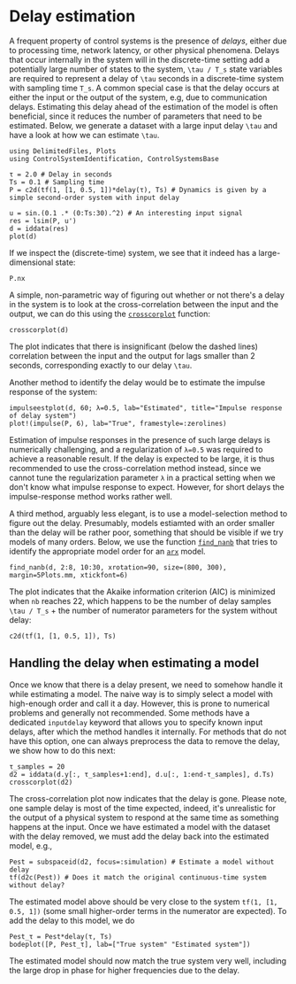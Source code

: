 # Delay estimation
A frequent property of control systems is the presence of _delays_, either due to processing time, network latency, or other physical phenomena. Delays that occur internally in the system will in the discrete-time setting add a potentially large number of states to the system, ``\tau / T_s`` state variables are required to represent a delay of ``\tau`` seconds in a discrete-time system with sampling time ``T_s``. A common special case is that the delay occurs at either the input or the output of the system, e.g, due to communication delays. Estimating this delay ahead of the estimation of the model is often beneficial, since it reduces the number of parameters that need to be estimated. Below, we generate a dataset with a large input delay ``\tau`` and have a look at how we can estimate ``\tau``.

```@example DELAY
using DelimitedFiles, Plots
using ControlSystemIdentification, ControlSystemsBase

τ = 2.0 # Delay in seconds
Ts = 0.1 # Sampling time
P = c2d(tf(1, [1, 0.5, 1])*delay(τ), Ts) # Dynamics is given by a simple second-order system with input delay

u = sin.(0.1 .* (0:Ts:30).^2) # An interesting input signal
res = lsim(P, u')
d = iddata(res)
plot(d)
```

If we inspect the (discrete-time) system, we see that it indeed has a large-dimensional state:
```@example DELAY
P.nx
```

A simple, non-parametric way of figuring out whether or not there's a delay in the system is to look at the cross-correlation between the input and the output, we can do this using the [`crosscorplot`](@ref) function:

```@example DELAY
crosscorplot(d)
```
The plot indicates that there is insignificant (below the dashed lines) correlation between the input and the output for lags smaller than 2 seconds, corresponding exactly to our delay ``\tau``. 

Another method to identify the delay would be to estimate the impulse response of the system:
```@example DELAY
impulseestplot(d, 60; λ=0.5, lab="Estimated", title="Impulse response of delay system")
plot!(impulse(P, 6), lab="True", framestyle=:zerolines)
```
Estimation of impulse responses in the presence of such large delays is numerically challenging, and a regularization of ``λ=0.5`` was required to achieve a reasonable result. If the delay is expected to be large, it is thus recommended to use the cross-correlation method instead, since we cannot tune the regularization parameter ``λ`` in a practical setting when we don't know what impulse response to expect. However, for short delays the impulse-response method works rather well.


A third method, arguably less elegant, is to use a model-selection method to figure out the delay. Presumably, models estiamted with an order smaller than the delay will be rather poor, something that should be visible if we try models of many orders. Below, we use the function [`find_nanb`](@ref) that tries to identify the appropriate model order for an [`arx`](@ref) model.

```@example DELAY
find_nanb(d, 2:8, 10:30, xrotation=90, size=(800, 300), margin=5Plots.mm, xtickfont=6)
```
The plot indicates that the Akaike information criterion (AIC) is minimized when `nb` reaches 22, which happens to be the number of delay samples ``\tau / T_s`` + the number of numerator parameters for the system without delay:
```@example DELAY
c2d(tf(1, [1, 0.5, 1]), Ts)
```


## Handling the delay when estimating a model
Once we know that there is a delay present, we need to somehow handle it while estimating a model. The naive way is to simply select a model with high-enough order and call it a day. However, this is prone to numerical problems and generally not recommended. Some methods have a dedicated `inputdelay` keyword that allows you to specify known input delays, after which the method handles it internally. For methods that do not have this option, one can always preprocess the data to remove the delay, we show how to do this next:

```@example DELAY
τ_samples = 20
d2 = iddata(d.y[:, τ_samples+1:end], d.u[:, 1:end-τ_samples], d.Ts)
crosscorplot(d2)
```
The cross-correlation plot now indicates that the delay is gone. Please note, one sample delay is most of the time expected, indeed, it's unrealistic for the output of a physical system to respond at the same time as something happens at the input. Once we have estimated a model with the dataset with the delay removed, we must add the delay back into the estimated model, e.g.,
```@example DELAY
Pest = subspaceid(d2, focus=:simulation) # Estimate a model without delay
tf(d2c(Pest)) # Does it match the original continuous-time system without delay?
```
The estimated model above should be very close to the system `tf(1, [1, 0.5, 1])` (some small higher-order terms in the numerator are expected). To add the delay to this model, we do
```@example DELAY
Pest_τ = Pest*delay(τ, Ts)
bodeplot([P, Pest_τ], lab=["True system" "Estimated system"])
```
The estimated model should now match the true system very well, including the large drop in phase for higher frequencies due to the delay.